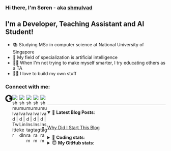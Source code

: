 ### Hi there, I'm Søren - aka [shmulvad][website]

## I'm a Developer, Teaching Assistant and AI Student!
- 📚 Studying MSc in computer science at National University of Singapore
- 🧠 My field of specialization is artificial intelligence
- 👨‍🏫 When I'm not trying to make myself smarter, I try educating others as a TA
- 👨‍💻 I love to build my own stuff

### Connect with me:

[<img align="left" alt="shmulvad.com" width="22px" src="https://raw.githubusercontent.com/iconic/open-iconic/master/svg/globe.svg" />][website]

[<img align="left" alt="shmulvad | Twitter" width="22px" src="https://cdn.jsdelivr.net/npm/simple-icons@v3/icons/twitter.svg" />][twitter]

[<img align="left" alt="shmulvad | LinkedIn" width="22px" src="https://cdn.jsdelivr.net/npm/simple-icons@v3/icons/linkedin.svg" />][linkedin]

[<img align="left" alt="shmulvad | Instagram" width="22px" src="https://cdn.jsdelivr.net/npm/simple-icons@v3/icons/instagram.svg" />][instagram]

[<img align="left" alt="shmulvad | Instagram" width="22px" src="https://cdn.jsdelivr.net/npm/simple-icons@v3/icons/stackoverflow.svg" />][stackOverflow]

[<img align="left" alt="shmulvad | Instagram" width="22px" src="https://cdn.jsdelivr.net/npm/simple-icons@v3/icons/gmail.svg" />][mail]

<br />

---

<details open>
 <summary>📕 <b>Latest Blog Posts</b>: </summary>

<br>

<!-- BLOG-POST-LIST:START -->
- [Why Did I Start This Blog](https://shmulvad.com/blog/why-did-start-this-blog)
<!-- BLOG-POST-LIST:END -->

</details>

<!-- --- -->

<details>
 <summary>🤖 <b>Coding stats</b>: </summary>

<br>

<!--START_SECTION:waka-->
**I'm a Night 🦉** 

```text
🌞 Morning    75 commits     █████░░░░░░░░░░░░░░░░░░░░   21.68% 
🌆 Daytime    96 commits     ███████░░░░░░░░░░░░░░░░░░   27.75% 
🌃 Evening    68 commits     █████░░░░░░░░░░░░░░░░░░░░   19.65% 
🌙 Night      107 commits    ███████░░░░░░░░░░░░░░░░░░   30.92%

```


📊 **This Week I Spent My Time On** 

```text
💬 Programming Languages: 
JavaScript               6 hrs 5 mins        ████████████░░░░░░░░░░░░░   50.58% 
TeX                      4 hrs 44 mins       █████████░░░░░░░░░░░░░░░░   39.38% 
Other                    34 mins             █░░░░░░░░░░░░░░░░░░░░░░░░   4.83% 
Python                   18 mins             ░░░░░░░░░░░░░░░░░░░░░░░░░   2.55% 
Text                     7 mins              ░░░░░░░░░░░░░░░░░░░░░░░░░   1.1%

🔥 Editors: 
VS Code                  10 hrs 47 mins      ██████████████████████░░░   89.75% 
Sublime Text             39 mins             █░░░░░░░░░░░░░░░░░░░░░░░░   5.42% 
Zsh                      34 mins             █░░░░░░░░░░░░░░░░░░░░░░░░   4.83%

🐱‍💻 Projects: 
factor                   6 hrs 22 mins       █████████████░░░░░░░░░░░░   52.95% 
Notes                    4 hrs 39 mins       █████████░░░░░░░░░░░░░░░░   38.77% 
Unknown Project          31 mins             █░░░░░░░░░░░░░░░░░░░░░░░░   4.38% 
react-boilerplate        13 mins             ░░░░░░░░░░░░░░░░░░░░░░░░░   1.85% 
thesis                   4 mins              ░░░░░░░░░░░░░░░░░░░░░░░░░   0.57%

```


<!--END_SECTION:waka-->

</details>

<!-- --- -->

<details>
 <summary>😇 <b>My GitHub stats</b>: </summary>

<br>

<img align="left" alt="shmulvad's Github Stats" src="https://github-readme-stats.vercel.app/api?username=shmulvad&show_icons=true&hide_border=true" />

</details>



[website]: https://shmulvad.com
[twitter]: https://twitter.com/shmulvad
[linkedin]: https://linkedin.com/in/shmulvad
[instagram]: https://instagram.com/shmulvad
[stackOverflow]: https://stackoverflow.com/users/9248793/shmulvad
[mail]: mailto:shmulvad@gmail.com
